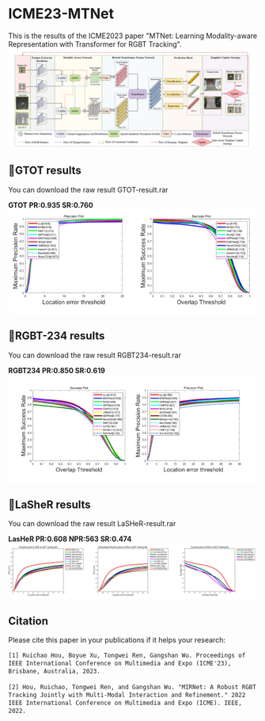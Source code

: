 # ICME23-MTNet
This is the results of the ICME2023 paper "MTNet: Learning Modality-aware Representation with Transformer for RGBT Tracking".
![image](pipeline.png)
## 🌟GTOT results
You can download the raw result GTOT-result.rar

**GTOT PR:0.935 SR:0.760**
![image](gtot-result.png) 
## 🌟RGBT-234 results
You can download the raw result RGBT234-result.rar

**RGBT234 PR:0.850 SR:0.619**
![image](rgbt234-result.png)
## 🌟LaSheR results
You can download the raw result LaSHeR-result.rar

**LasHeR PR:0.608 NPR:563 SR:0.474**
![image](lasher-result.png)
## Citation
Please cite this paper in your publications if it helps your research:

```
[1] Ruichao Hou, Boyue Xu, Tongwei Ren, Gangshan Wu. Proceedings of IEEE International Conference on Multimedia and Expo (ICME'23), Brisbane, Australia, 2023.

[2] Hou, Ruichao, Tongwei Ren, and Gangshan Wu. "MIRNet: A Robust RGBT Tracking Jointly with Multi-Modal Interaction and Refinement." 2022 IEEE International Conference on Multimedia and Expo (ICME). IEEE, 2022.
```
